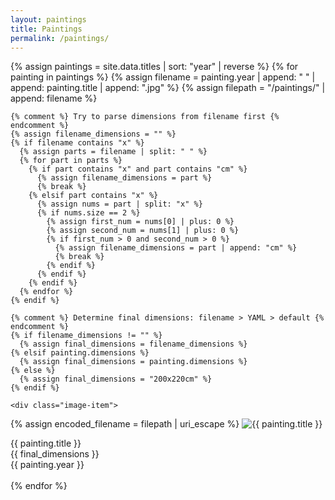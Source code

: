 ```yaml
---
layout: paintings
title: Paintings
permalink: /paintings/
---
```


<div class="image-container">
  {% assign paintings = site.data.titles | sort: "year" | reverse %}
  {% for painting in paintings %}
    {% assign filename = painting.year | append: " " | append: painting.title | append: ".jpg" %}
    {% assign filepath = "/paintings/" | append: filename %}
    
    {% comment %} Try to parse dimensions from filename first {% endcomment %}
    {% assign filename_dimensions = "" %}
    {% if filename contains "x" %}
      {% assign parts = filename | split: " " %}
      {% for part in parts %}
        {% if part contains "x" and part contains "cm" %}
          {% assign filename_dimensions = part %}
          {% break %}
        {% elsif part contains "x" %}
          {% assign nums = part | split: "x" %}
          {% if nums.size == 2 %}
            {% assign first_num = nums[0] | plus: 0 %}
            {% assign second_num = nums[1] | plus: 0 %}
            {% if first_num > 0 and second_num > 0 %}
              {% assign filename_dimensions = part | append: "cm" %}
              {% break %}
            {% endif %}
          {% endif %}
        {% endif %}
      {% endfor %}
    {% endif %}
    
    {% comment %} Determine final dimensions: filename > YAML > default {% endcomment %}
    {% if filename_dimensions != "" %}
      {% assign final_dimensions = filename_dimensions %}
    {% elsif painting.dimensions %}
      {% assign final_dimensions = painting.dimensions %}
    {% else %}
      {% assign final_dimensions = "200x220cm" %}
    {% endif %}

    <div class="image-item">
{% assign encoded_filename = filepath | uri_escape %}
<img src="{{ site.baseurl }}{{ encoded_filename | relative_url }}" alt="{{ painting.title }}">
      <div class="image-title-year">
        <div class="image-title">{{ painting.title }}</div>
        <div class="image-dimensions">{{ final_dimensions }}</div>
        <div class="image-year">{{ painting.year }}</div>
      </div>
      <br/>
    </div>
  {% endfor %}
</div>
